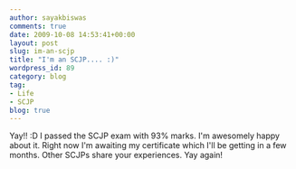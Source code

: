```yaml
---
author: sayakbiswas
comments: true
date: 2009-10-08 14:53:41+00:00
layout: post
slug: im-an-scjp
title: "I'm an SCJP.... :)"
wordpress_id: 89
category: blog
tag:
- Life
- SCJP
blog: true
---
```


Yay!! :D
I passed the SCJP exam with 93% marks. I'm awesomely happy about it. Right now I'm awaiting my certificate which I'll be getting in a few months.
Other SCJPs share your experiences.
Yay again!
